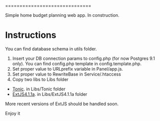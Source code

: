 ==============================

Simple home budget planning web app. In construction.


Instructions
============

You can find database schema in utils folder.

1. Insert your DB connection params to config.php (for now Postgres 9.1 only). You can find config.php template in config.template.php.
2. Set proper value to URLprefix variable in Panel/app.js.
3. Set proper value to RewriteBase in Service/.htaccess
4. Copy two libs to Libs folder
- [Tonic](http://peej.github.com/tonic/). in Libs/Tonic folder
- [ExtJS4.1.1a](http://www.sencha.com/products/extjs/download/ext-js-4.1.1). in Libs/ExtJS4.1.1a folder

More recent versions of ExtJS should be handled soon.

Enjoy it

